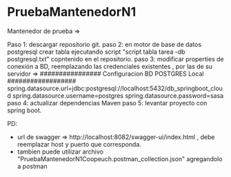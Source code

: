 # PruebaMantenedorN1
Mantenedor de prueba =>

Paso 1: descargar repositorio git.
paso 2: en motor de base de datos postgresql crear tabla ejecutando script "script tabla tarea -db postgresql.txt" copntenido en el repositorio.
paso 3: modificar properties de conexión a BD, reemplazando las credenciales existentes , por las de su servidor =>
                                                                  ################ Configuracion BD POSTGRES Local ##################
                                                                  spring.datasource.url=jdbc:postgresql://localhost:5432/db_springboot_cloud
                                                                  spring.datasource.username=postgres
                                                                  spring.datasource.password=sasa
paso 4: actualizar dependencias Maven
paso 5: levantar proyecto con spring boot.

PD: 
- url de swagger => http://localhost:8082/swagger-ui/index.html  , debe reemplazar host y puerto que corresponda.
- tambien puede utilizar archivo "PruebaMantenedorN1Coopeuch.postman_collection.json" agregandolo a postman
 





